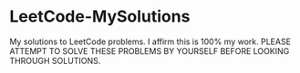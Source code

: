 # LeetCode-MySolutions
My solutions to LeetCode problems. I affirm this is 100% my work. PLEASE ATTEMPT TO SOLVE THESE PROBLEMS BY YOURSELF BEFORE LOOKING THROUGH SOLUTIONS.

